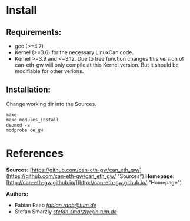 Install
=======

Requirements:
-------------
+	gcc (>=4.7)
+	Kernel (>=3.6) for the necessary LinuxCan code.
+	Kernel >=3.9 and <=3.12. Due to tree function changes this version of can-eth-gw will only compile at this Kernel version. But it should be modifiable for other verions.

Installation:
-------------
Change working dir into the Sources.


    make
    make modules_install
    depmod -a
    modprobe ce_gw


References
==========

__Sources:__
  [https://github.com/can-eth-gw/can_eth_gw/](https://github.com/can-eth-gw/can_eth_gw/ "Sources")
__Homepage:__
  [http://can-eth-gw.github.io/](http://can-eth-gw.github.io/ "Homepage")

__Authors:__

   + Fabian Raab _<fabian.raab@tum.de>_
   + Stefan Smarzly _<stefan.smarzly@in.tum.de>_
